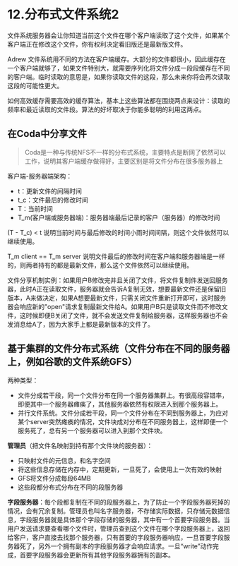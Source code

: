 # 12.分布式文件系统2

文件系统服务器会让你知道当前这个文件在哪个客户端读取了这个文件，如果某个客户端正在修改这个文件，你有权利决定看旧版还是最新版文件。

Adrew 文件系统用不同的方法在客户端缓存。大部分的文件都很小，因此缓存在一个客户端就够了，如果文件特别大，就需要序列化将文件分成一段段缓存在不同的客户端。临时读取的意思是，如果你读取文件的这段，那么未来你将会再次读取这段的可能性更大。

如何高效缓存需要高效的缓存算法，基本上这些算法都在围绕两点来设计：读取的频率和最近读取的文件段。算法的好坏取决于你能多聪明的利用这两点。

## 在Coda中分享文件

> Coda是一种与传统NFS不一样的分布式系统，主要特点是断网了依然可以工作，说明其客户端缓存做得好，主要区别是将文件分布在很多服务器上

客户端-服务器端架构：

* t：更新文件的间隔时间
* t\_c：文件最后的修改时间
* T：当前时间
* T\_m\(客户端或服务器端\)：服务器端最后记录的客户（服务器）的修改时间

\(T - T\_c\) &lt; t 说明当前时间与最后修改的时间小雨时间间隔，则这个文件依然可以继续使用。

T\_m client == T\_m server 说明文件最后的修改时间在客户端和服务器端是一样的，则两者持有的都是最新文件，那么这个文件依然可以继续使用。

文件分享机制实例：如果用户B修改完并且关闭了文件，将文件复制件发送回服务器，此时A正在读取文件，服务器就会告诉A复制无效，想要最新文件还是保留旧版本，A来做决定，如果A想要最新文件，只需关闭文件重新打开即可，这时服务器会响应新的"open"请求复制最新文件给A。如果用户B只是读取文件而不修改文件，这时候即便B关闭了文件，就不会发送文件复制给服务器，这样服务器也不会发消息给A了，因为大家手上都是最新版本的文件了。

## 基于集群的文件分布式系统（文件分布在不同的服务器上，例如谷歌的文件系统GFS）

两种类型：

* 文件分成若干段，同一个文件分布在同一个服务器集群上。有很高段容错率，即便其中一个服务器瘫痪了，其他服务器依然有权限进入到那个服务器上。
* 并行文件系统。文件分成若干段，同一个文件分布在不同到服务器上，为应对某个server突然瘫痪的情况，文件块成对分布在不同服务器上，这样即便一个服务死了，总有另一个服务器可以进入到那个文件块。

**管理员**（把文件名映射到持有那个文件块的服务器）：

* 只映射文件的元信息，和名字空间
* 将这些信息存储在内存中，定期更新，一旦死了，会使用上一次有效的映射
* GFS将文件分成每段64MB
* 这些段都分布式分布在不同的段服务器

**字段服务器**：每个段都复制在不同的段服务器上，为了防止一个字段服务器死掉的情况，会有冗余复制。管理员也叫名字服务器，不存储实际数据，只存储元数据信息，字段服务器就是具体那个字段存储的服务器，其中有一个首要字段服务器。当用户发送请求要查看哪个文件时，管理员查到这个文件在哪个字段服务器上，返回给客户，客户直接去找那个服务器，只有首要的字段服务器响应，一旦首要字段服务器死了，另外一个拥有副本的字段服务器才会响应请求。一旦“write”动作完成，首要字段服务器会更新所有其他字段服务器拥有的副本。

